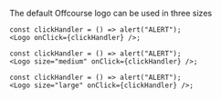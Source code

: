 The default Offcourse logo can be used in three sizes

```react|span-6
const clickHandler = () => alert("ALERT");
<Logo onClick={clickHandler} />;
```

```react|span-6
const clickHandler = () => alert("ALERT");
<Logo size="medium" onClick={clickHandler} />;
```

```react|span-6
const clickHandler = () => alert("ALERT");
<Logo size="large" onClick={clickHandler} />;
```
